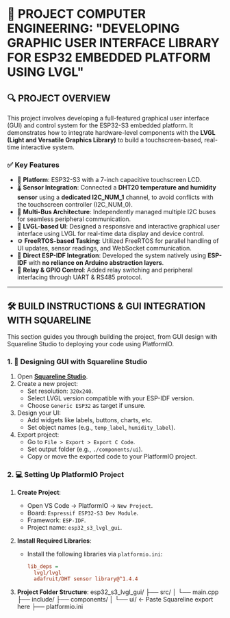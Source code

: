 # 📱 PROJECT COMPUTER ENGINEERING: "DEVELOPING GRAPHIC USER INTERFACE LIBRARY FOR ESP32 EMBEDDED PLATFORM USING LVGL"

## 🔍 PROJECT OVERVIEW

This project involves developing a full-featured graphical user interface (GUI) and control system for the ESP32-S3 embedded platform. It demonstrates how to integrate hardware-level components with the **LVGL (Light and Versatile Graphics Library)** to build a touchscreen-based, real-time interactive system.

### ✅ Key Features

- 🔧 **Platform**: ESP32-S3 with a 7-inch capacitive touchscreen LCD.
- 🌡️ **Sensor Integration**: Connected a **DHT20 temperature and humidity sensor** using a **dedicated I2C_NUM_1** channel, to avoid conflicts with the touchscreen controller (I2C_NUM_0).
- 🧩 **Multi-Bus Architecture**: Independently managed multiple I2C buses for seamless peripheral communication.
- 🎨 **LVGL-based UI**: Designed a responsive and interactive graphical user interface using LVGL for real-time data display and device control.
- ⚙️ **FreeRTOS-based Tasking**: Utilized FreeRTOS for parallel handling of UI updates, sensor readings, and WebSocket communication.
- 🧠 **Direct ESP-IDF Integration**: Developed the system natively using **ESP-IDF** with **no reliance on Arduino abstraction layers**.
- 🔌 **Relay & GPIO Control**: Added relay switching and peripheral interfacing through UART & RS485 protocol.

---

## 🛠️ BUILD INSTRUCTIONS & GUI INTEGRATION WITH SQUARELINE

This section guides you through building the project, from GUI design with Squareline Studio to deploying your code using PlatformIO.

### 1. 📐 **Designing GUI with Squareline Studio**

1. Open **[Squareline Studio](https://squareline.io/)**.
2. Create a new project:
   - Set resolution: `320x240`.
   - Select LVGL version compatible with your ESP-IDF version.
   - Choose `Generic ESP32` as target if unsure.
3. Design your UI:
   - Add widgets like labels, buttons, charts, etc.
   - Set object names (e.g., `temp_label`, `humidity_label`).
4. Export project:
   - Go to `File > Export > Export C Code`.
   - Set output folder (e.g., `./components/ui`).
   - Copy or move the exported code to your PlatformIO project.

### 2. 💻 **Setting Up PlatformIO Project**

1. **Create Project**:
   - Open VS Code → PlatformIO → `New Project`.
   - Board: `Espressif ESP32-S3 Dev Module`.
   - Framework: `ESP-IDF`.
   - Project name: `esp32_s3_lvgl_gui`.

2. **Install Required Libraries**:
   - Install the following libraries via `platformio.ini`:
     ```ini
     lib_deps =
       lvgl/lvgl
       adafruit/DHT sensor library@^1.4.4
     ```

3. **Project Folder Structure**:
esp32_s3_lvgl_gui/
├── src/
│ └── main.cpp
├── include/
├── components/
│ └── ui/ ← Paste Squareline export here
├── platformio.ini
